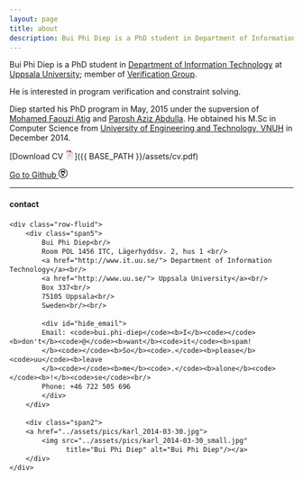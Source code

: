 ```yaml
---
layout: page
title: about
description: Bui Phi Diep is a PhD student in Department of Information Technology at Uppsala University
---
```


Bui Phi Diep is a PhD student in 
[Department of Information Technology](http://www.it.uu.se/) 
at
[Uppsala University](http://www.uu.se/);
member of 
[Verification Group](http://www.it.uu.se/research/docs/fm/apv). 

He is interested in program verification and constraint solving.

Diep started his PhD program in May, 2015 under the supversion of [Mohamed Faouzi Atig](http://www.it.uu.se/katalog/mohat117) and [Parosh Aziz Abdulla](http://user.it.uu.se/~parosh/). 
He obtained his M.Sc in Computer Science from [University of Engineering and Technology, VNUH](http://e.uet.vnu.edu.vn) in December 2014.

[Download CV ![CV as pdf](icons16/pdf-icon.png)]({{ BASE_PATH }}/assets/cv.pdf)

[Go to Github ![GitHub](icons16/github-icon.png)](https://github.com/diepbp)

---

<div class="container">
<h4><a name="contact information"></a>contact</h4>

    <div class="row-fluid">
        <div class="span5">
            Bui Phi Diep<br/>
            Room POL 1456 ITC, Lägerhyddsv. 2, hus 1 <br/>
            <a href="http://www.it.uu.se/"> Department of Information Technology</a><br/>
            <a href="http://www.uu.se/"> Uppsala University</a><br/> 
            Box 337<br/>
            75105 Uppsala<br/>
            Sweden<br/><br/>

            <div id="hide_email">
            Email: <code>bui.phi-diep</code><b>I</b><code></code><b>don't</b><code>@</code><b>want</b><code>it</code><b>spam!
            </b><code></code><b>So</b><code>.</code><b>please</b><code>uu</code><b>leave
            </b><code></code><b>me</b><code>.</code><b>alone</b><code></code><b>!</b><code>se</code><br/>
            Phone: +46 722 505 696
            </div>
        </div>

        <div class="span2">
        <a href="../assets/pics/karl_2014-03-30.jpg">
            <img src="../assets/pics/karl_2014-03-30_small.jpg"
                  title="Bui Phi Diep" alt="Bui Phi Diep"/></a>
        </div> 
    </div>
</div>
